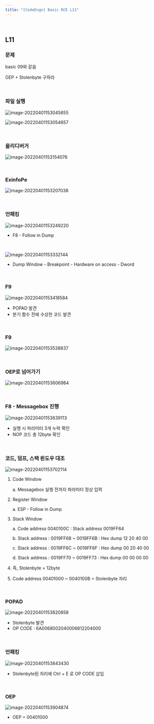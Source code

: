 ```yaml
---
title: "[CodeEngn] Basic RCE L11"
---
```


<br>

## L11

### 문제

basic 09와 같음

OEP + Stolenbyte 구하라

<br>

### 파일 실행

![image-20220401153045655](https://raw.githubusercontent.com/EONION-TH3DB/image_repo/main/img/image-20220401153045655.png)

![image-20220401153054657](https://raw.githubusercontent.com/EONION-TH3DB/image_repo/main/img/image-20220401153054657.png)

<br>

### 올리디버거

![image-20220401153154076](https://raw.githubusercontent.com/EONION-TH3DB/image_repo/main/img/image-20220401153154076.png)

<br>

### ExinfoPe

![image-20220401153207038](https://raw.githubusercontent.com/EONION-TH3DB/image_repo/main/img/image-20220401153207038.png)

<br>

### 언패킹

![image-20220401153249220](https://raw.githubusercontent.com/EONION-TH3DB/image_repo/main/img/image-20220401153249220.png)

- F8 - Follow in Dump

<br>

![image-20220401153332144](https://raw.githubusercontent.com/EONION-TH3DB/image_repo/main/img/image-20220401153332144.png)

- Dump Window - Breakpoint - Hardware on access - Dword

<br>

### F9

![image-20220401153418584](https://raw.githubusercontent.com/EONION-TH3DB/image_repo/main/img/image-20220401153418584.png)

- POPAD 발견
- 분기 함수 전에 수상한 코드 발견

<br>

### F9

![image-20220401153538837](https://raw.githubusercontent.com/EONION-TH3DB/image_repo/main/img/image-20220401153538837.png)

<br>

### OEP로 넘어가기

![image-20220401153606984](https://raw.githubusercontent.com/EONION-TH3DB/image_repo/main/img/image-20220401153606984.png)

<br>

### F8 - Messagebox 진행

![image-20220401153639113](https://raw.githubusercontent.com/EONION-TH3DB/image_repo/main/img/image-20220401153639113.png)

- 실행 시 파라미터 3개 누락 확인
- NOP 코드 총 12byte 확인

<br>

### 코드, 덤프, 스택 윈도우 대조

![image-20220401153702114](https://raw.githubusercontent.com/EONION-TH3DB/image_repo/main/img/image-20220401153702114.png)

1. Code Window

   a. Messagebox 실행 전까지 파라미터 정상 입력

2. Register Window

   a. ESP - Follow in Dump

3. Stack Window

   a. Code address 0040100C : Stack address 0019FF64

   b. Stack address : 0019FF68 ~ 0019FF6B : Hex dump 12 20 40 00

   c. Stack address : 0019FF6C ~ 0019FF6F : Hex dump 00 20 40 00

   d. Stack address : 0019FF70 ~ 0019FF73 : Hex dump 00 00 00 00

4. 즉, Stolenbyte = 12byte

5. Code address 00401000 ~ 0040100B = Stolenbyte 자리

<br>

### POPAD

![image-20220401153820858](https://raw.githubusercontent.com/EONION-TH3DB/image_repo/main/img/image-20220401153820858.png)

- Stolenbyte 발견
- OP CODE : 6A0068002040006812204000

<br>

### 언패킹

![image-20220401153843430](https://raw.githubusercontent.com/EONION-TH3DB/image_repo/main/img/image-20220401153843430.png)

- Stolenbyte된 자리에 Ctrl + E 로 OP CODE 삽입

<br>

### OEP

![image-20220401153904874](https://raw.githubusercontent.com/EONION-TH3DB/image_repo/main/img/image-20220401153904874.png)

- OEP = 00401000